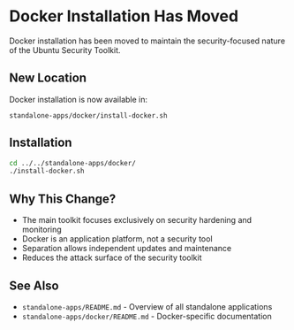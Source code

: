 # Docker Installation Has Moved

Docker installation has been moved to maintain the security-focused nature of the Ubuntu Security Toolkit.

## New Location

Docker installation is now available in:
```
standalone-apps/docker/install-docker.sh
```

## Installation

```bash
cd ../../standalone-apps/docker/
./install-docker.sh
```

## Why This Change?

- The main toolkit focuses exclusively on security hardening and monitoring
- Docker is an application platform, not a security tool
- Separation allows independent updates and maintenance
- Reduces the attack surface of the security toolkit

## See Also

- `standalone-apps/README.md` - Overview of all standalone applications
- `standalone-apps/docker/README.md` - Docker-specific documentation
